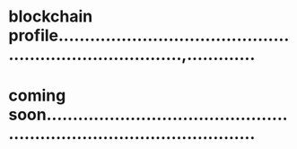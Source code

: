 # blockchain profile.............................................................................,.............
# coming soon.............................................................................................
